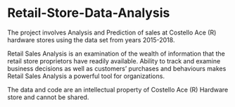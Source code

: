 # Retail-Store-Data-Analysis

The project involves Analysis and Prediction of sales at Costello Ace (R) hardware stores using the data set from years 2015-2018.

Retail Sales Analysis is an examination of the wealth of information that the retail store proprietors have readily available. Ability to track and examine business decisions as well as customers’ purchases and behaviours makes Retail Sales Analysis a powerful tool for organizations.

The data and code are an intellectual property of Costello Ace (R) Hardware store and cannot be shared.

